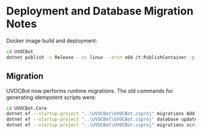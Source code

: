 ﻿# Deployment and Database Migration Notes

Docker image build and deployment:

```sh
cd UVOCBot
dotnet publish -c Release --os linux --arch x64 /t:PublishContainer -p ContainerRegistry=<remote>
```

## Migration

UVOCBot now performs runtime migrations.
The old commands for generating idempotent scripts were:

```sh
cd UVOCBot.Core
dotnet ef --startup-project "..\UVOCBot\UVOCBot.csproj" migrations Add "<MigrationName>"
dotnet ef --startup-project "..\UVOCBot\UVOCBot.csproj" database update
dotnet ef --startup-project "..\UVOCBot\UVOCBot.csproj" migrations script --idempotent -o migrate.sql
```
